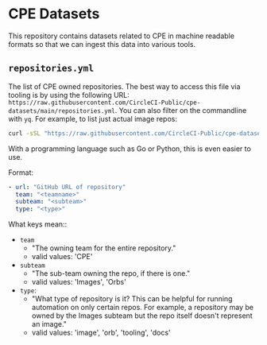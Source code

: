# CPE Datasets

This repository contains datasets related to CPE in machine readable formats so that we can ingest this data into various tools.

## `repositories.yml`

The list of CPE owned repositories.
The best way to access this file via tooling is by using the following URL: `https://raw.githubusercontent.com/CircleCI-Public/cpe-datasets/main/repositories.yml`.
You can also filter on the commandline with `yq`.
For example, to list just actual image repos:

```bash
curl -sSL "https://raw.githubusercontent.com/CircleCI-Public/cpe-datasets/main/repositories.yml" | yq '.[] | select( .type == "image" )'
```

With a programming language such as Go or Python, this is even easier to use.

Format:

```yaml
- url: "GitHub URL of repository"
  team: "<teamname>"
  subteam: "<subteam>"
  type: "<type>"
```

What keys mean::

- `team`
  - "The owning team for the entire repository."
  - valid values: 'CPE'
- `subteam`
  - "The sub-team owning the repo, if there is one."
  - valid values: 'Images', 'Orbs'
- `type`:
  - "What type of repository is it? This can be helpful for running automation on only certain repos. For example, a repository may be owned by the Images subteam but the repo itself doesn't represent an image."
  - valid values: 'image', 'orb', 'tooling', 'docs'
